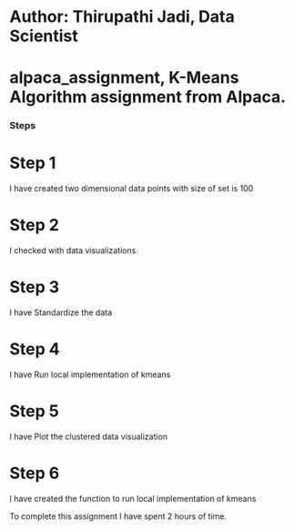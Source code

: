 # Author: Thirupathi Jadi, Data Scientist
# alpaca_assignment, K-Means Algorithm assignment from Alpaca.
### Steps ###
# Step 1
I have created two dimensional data points with size of set is 100

# Step 2
I checked with data visualizations

# Step 3
I have Standardize the data

# Step 4
I have Run local implementation of kmeans

# Step 5
I have Plot the clustered data visualization

# Step 6
 I have created the function to run local implementation of kmeans
 
 To complete this assignment I have spent 2 hours of time.
